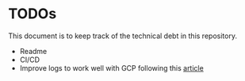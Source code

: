 # TODOs

This document is to keep track of the technical debt in this repository.

- Readme
- CI/CD
- Improve logs to work well with GCP following this [article](https://cloud.google.com/trace/docs/setup/nodejs-ot)
